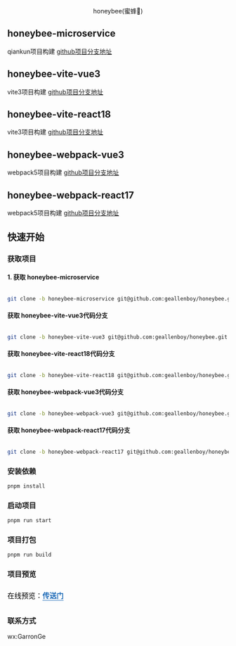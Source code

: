 
<p align="center">
  <div align="center">honeybee(蜜蜂🐝)</div>
</p>


## honeybee-microservice

qiankun项目构建 [github项目分支地址](https://github.com/geallenboy/honeybee/tree/honeybee-microservice)

## honeybee-vite-vue3

vite3项目构建 [github项目分支地址](https://github.com/geallenboy/honeybee/tree/honeybee-vite-vue3)

## honeybee-vite-react18

vite3项目构建 [github项目分支地址](https://github.com/geallenboy/honeybee/tree/honeybee-vite-react18)

## honeybee-webpack-vue3

webpack5项目构建 [github项目分支地址](https://github.com/geallenboy/honeybee/tree/honeybee-webpack-vue3)

## honeybee-webpack-react17

webpack5项目构建 [github项目分支地址](https://github.com/geallenboy/honeybee/tree/honeybee-webpack-react17)

## 快速开始

### 获取项目

#### 1. 获取 honeybee-microservice

```sh

git clone -b honeybee-microservice git@github.com:geallenboy/honeybee.git honeybee-microservice

```

#### 获取 honeybee-vite-vue3代码分支

```sh

git clone -b honeybee-vite-vue3 git@github.com:geallenboy/honeybee.git honeybee-vite-vue3

```

#### 获取 honeybee-vite-react18代码分支

```sh

git clone -b honeybee-vite-react18 git@github.com:geallenboy/honeybee.git honeybee-vite-react18

```

#### 获取 honeybee-webpack-vue3代码分支

```sh

git clone -b honeybee-webpack-vue3 git@github.com:geallenboy/honeybee.git honeybee-webpack-vue3

```

#### 获取 honeybee-webpack-react17代码分支

```sh

git clone -b honeybee-webpack-react17 git@github.com:geallenboy/honeybee.git honeybee-webpack-react17

```

### 安装依赖

```sh
pnpm install

```

### 启动项目

```sh
pnpm run start
```

### 项目打包

```sh
pnpm run build
```

### 项目预览

<p data-tool="mdnice编辑器" style="font-size: 16px; padding-top: 8px; padding-bottom: 8px; margin: 0; line-height: 26px; color: black;">在线预览：<a href="https://microservice.gejialun.vip/" style="text-decoration: none; color: #1e6bb8; word-wrap: break-word; font-weight: bold; border-bottom: 1px solid #1e6bb8;">传送门</a></p>

### 联系方式

wx:GarronGe


